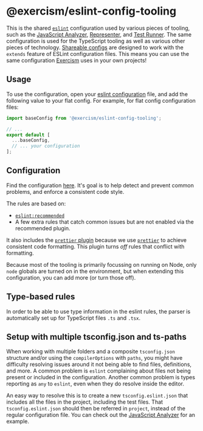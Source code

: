 # @exercism/eslint-config-tooling

This is the shared [`eslint`][web-eslint] configuration used by various pieces of tooling, such as the [JavaScript Analyzer][git-javascript-analyzer], [Representer][git-javascript-representer], and [Test Runner][git-javascript-test-runner].
The same configuration is used for the TypeScript tooling as well as various other pieces of technology.
[Shareable configs][web-shareable-configs] are designed to work with the `extends` feature of ESLint configuration files.
This means you can use the same configuration [Exercism][web-exercism] uses in your own projects!

## Usage

To use the configuration, open your [eslint configuration][web-eslint-configuration] file, and add the following value to your flat config.
For example, for flat config configuration files:

```javascript
import baseConfig from '@exercism/eslint-config-tooling';

// ...
export default [
  ...baseConfig,
  // ... your configuration
];
```

## Configuration

Find the configuration [here](index.js).
It's goal is to help detect and prevent common problems, and enforce a consistent code style.

The rules are based on:

- [`eslint:recommended`][web-eslint-recommended]
- A few extra rules that catch common issues but are not enabled via the recommended plugin.

It also includes the [`prettier` plugin][git-eslint-plugin-prettier] because we use [`prettier`][web-prettier] to achieve consistent code formatting.
This plugin turns _off_ rules that conflict with formatting.

Because most of the tooling is primarily focussing on running on Node, only `node` globals are turned on in the environment, but when extending this configuration, you can add more (or turn those off).

## Type-based rules

In order to be able to use type information in the eslint rules, the parser is automatically set up for TypeScript files `.ts` and `.tsx`.

## Setup with multiple tsconfig.json and ts-paths

When working with multiple folders and a composite `tsconfig.json` structure and/or using the `compilerOptions` with `paths`, you might have difficulty resolving issues around it not being able to find files, definitions, and more.
A common problem is `eslint` complaining about files not being present or included in the configuration.
Another common problem is types reporting as `any` to `eslint`, even when they do resolve inside the editor.

An easy way to resolve this is to create a new `tsconfig.eslint.json` that includes all the files in the project, including the test files.
That `tsconfig.eslint.json` should then be referred in `project`, instead of the regular configuration file.
You can check out the [JavaScript Analyzer][git-javascript-analyzer] for an example.

[git-eslint-plugin-import]: https://github.com/benmosher/eslint-plugin-import
[git-eslint-plugin-prettier]: https://github.com/prettier/eslint-config-prettier
[git-javascript]: https://github.com/exercism/javascript
[git-javascript-analyzer]: https://github.com/exercism/javascript-analyzer
[git-javascript-representer]: https://github.com/exercism/javascript-representer
[git-javascript-test-runner]: https://github.com/exercism/javascript-test-runner
[web-eslint]: https://eslint.org
[web-eslint-configuration]: https://eslint.org/docs/user-guide/configuring/
[web-eslint-recommended]: https://eslint.org/docs/rules/
[web-exercism]: https://exercism.io
[web-prettier]: https://prettier.io
[web-shareable-configs]: https://eslint.org/docs/developer-guide/shareable-configs
